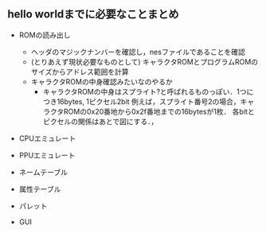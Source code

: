 ## hello worldまでに必要なことまとめ

- ROMの読み出し
	- ヘッダのマジックナンバーを確認し，nesファイルであることを確認
	- (とりあえず現状必要なものとして) キャラクタROMとプログラムROMのサイズからアドレス範囲を計算
	- キャラクタROMの中身確認みたいなのやるか
		- キャラクタROMの中身はスプライト?と呼ばれるものっぽい．1つにつき16bytes, 1ピクセル2bit
			例えば，スプライト番号2の場合，キャラクタROMの0x20番地から0x2f番地までの16bytesが1枚．
			各bitとピクセルの関係はあとで図にする．，

- CPUエミュレート
- PPUエミュレート
- ネームテーブル
- 属性テーブル
- パレット
- GUI





